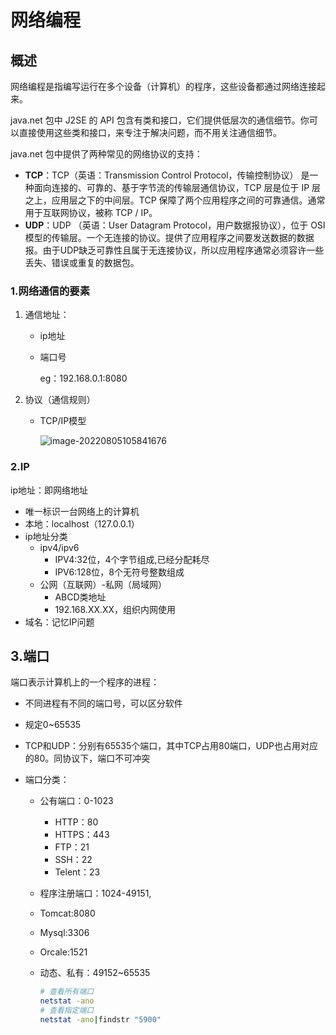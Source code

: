 # 网络编程

## 概述

网络编程是指编写运行在多个设备（计算机）的程序，这些设备都通过网络连接起来。

java.net 包中 J2SE 的 API 包含有类和接口，它们提供低层次的通信细节。你可以直接使用这些类和接口，来专注于解决问题，而不用关注通信细节。

java.net 包中提供了两种常见的网络协议的支持：

- **TCP**：TCP（英语：Transmission Control Protocol，传输控制协议） 是一种面向连接的、可靠的、基于字节流的传输层通信协议，TCP 层是位于 IP 层之上，应用层之下的中间层。TCP 保障了两个应用程序之间的可靠通信。通常用于互联网协议，被称 TCP / IP。
- **UDP**：UDP （英语：User Datagram Protocol，用户数据报协议），位于 OSI 模型的传输层。一个无连接的协议。提供了应用程序之间要发送数据的数据报。由于UDP缺乏可靠性且属于无连接协议，所以应用程序通常必须容许一些丢失、错误或重复的数据包。

### 1.网络通信的要素

1. 通信地址：

   - ip地址

   - 端口号

     eg：192.168.0.1:8080

2. 协议（通信规则）

   - TCP/IP模型

     ![image-20220805105841676](C:\Users\lenovo\Desktop\java-tp\image\image-20220805105841676.png)

### 2.IP

ip地址：即网络地址

- 唯一标识一台网络上的计算机
- 本地：localhost（127.0.0.1）
- ip地址分类
  - ipv4/ipv6
    - IPV4:32位，4个字节组成,已经分配耗尽
    - IPV6:128位，8个无符号整数组成
  - 公网（互联网）-私网（局域网）
    - ABCD类地址
    - 192.168.XX.XX，组织内网使用
- 域名：记忆IP问题

## 3.端口

端口表示计算机上的一个程序的进程：

- 不同进程有不同的端口号，可以区分软件

- 规定0~65535

- TCP和UDP：分别有65535个端口，其中TCP占用80端口，UDP也占用对应的80。同协议下，端口不可冲突

- 端口分类：

  - 公有端口：0-1023

    - HTTP：80
    - HTTPS：443
    - FTP：21
    - SSH：22
    - Telent：23

  -  程序注册端口：1024-49151,

    - Tomcat:8080
    - Mysql:3306
    - Orcale:1521

  - 动态、私有：49152~65535

    ```bash
    # 查看所有端口
    netstat -ano
    # 查看指定端口
    netstat -ano|findstr "5900"
    ```

    
